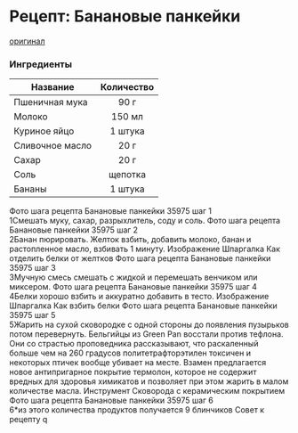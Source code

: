 
# Рецепт: Банановые панкейки
[оригинал](https://eda.ru/recepty/zavtraki/bananovie-pankejki-35975)

### Ингредиенты
| Название        	| Количество    |
| -------------   	|:-------------:|
| Пшеничная мука  	| 90 г 			|
| Молоко  			| 150 мл 		|
| Куриное яйцо		| 1 штука 		|
| Сливочное масло            | 20 г  |
| Сахар                               | 20 г  |
| Соль                                 | щепотка    |
| Бананы                             | 1 штука     |



Фото шага рецепта Банановые панкейки 35975 шаг 1  
1Смешать муку, сахар, разрыхлитель, соду и соль.
Фото шага рецепта Банановые панкейки 35975 шаг 2  
2Банан пюрировать. Желток взбить, добавить молоко, банан и растопленное масло, взбивать 1 минуту.
Изображение
Шпаргалка
Как отделить белки от желтков
Фото шага рецепта Банановые панкейки 35975 шаг 3  
3Мучную смесь смешать с жидкой и перемешать венчиком или миксером.
Фото шага рецепта Банановые панкейки 35975 шаг 4  
4Белки хорошо взбить и аккуратно добавить в тесто.
Изображение
Шпаргалка
Как взбить белки
Фото шага рецепта Банановые панкейки 35975 шаг 5  
5Жарить на сухой сковородке с одной стороны до появления пузырьков потом перевернуть.
Бельгийцы из Green Pan восстали против тефлона. Они со страстью проповедника рассказывают, что раскаленный больше чем на 260 градусов политетрафторэтилен токсичен и некоторых птичек вообще убивает на месте. Взамен предлагается новое антипригарное покрытие термолон, которое не содержит вредных для здоровья химикатов и позволяет при этом жарить в малом количестве масла. 
Инструмент
Сковорода с керамическим покрытием
Фото шага рецепта Банановые панкейки 35975 шаг 6  
6*из этого количества продуктов получается 9 блинчиков
Совет к рецепту
q